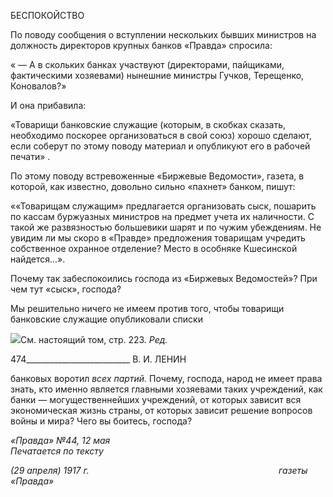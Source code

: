 БЕСПОКОЙСТВО

По поводу сообщения о вступлении нескольких бывших министров на должность директоров крупных банков «Правда» спросила:

« — А в скольких банках участвуют (директорами, пайщиками, фактическими хо­зяевами) нынешние министры Гучков, Терещенко, Коновалов?»

И она прибавила:

«Товарищи банковские служащие (которым, в скобках сказать, необходимо поскорее организоваться в свой союз) хорошо сделают, если соберут по этому поводу материал и опубликуют его в рабочей печати» .

По этому поводу встревоженные «Биржевые Ведомости», газета, в которой, как из­вестно, довольно сильно «пахнет» банком, пишут:

««Товарищам служащим» предлагается организовать сыск, пошарить по кассам буржуазных минист­ров на предмет учета их наличности. С такой же развязностью большевики шарят и по чужим убеждени­ям. Не увидим ли мы скоро в «Правде» предложения товарищам учредить собственное охранное отделе­ние? Место в особняке Кшесинской найдется...».

Почему так забеспокоились господа из «Биржевых Ведомостей»? При чем тут «сыск», господа?

Мы решительно ничего не имеем против того, чтобы товарищи банковские служа­щие опубликовали списки

![](file:///C:/Users/bot32/AppData/Local/Temp/msohtmlclip1/01/clip_image001.png)См. настоящий том, стр. 223. _Ред._

  

474__________________________ В. И. ЛЕНИН

банковых воротил _всех партий._ Почему, господа, народ не имеет права знать, кто именно является главными хозяевами таких учреждений, как банки — могуществен­нейших учреждений, от которых зависит вся экономическая жизнь страны, от которых зависит решение вопросов войны и мира? Чего вы боитесь, господа?

_«Правда» №44, 12 мая                                                                     Печатается по тексту_

_(29 апреля) 1917 г.                                                                             газеты «Правда»_